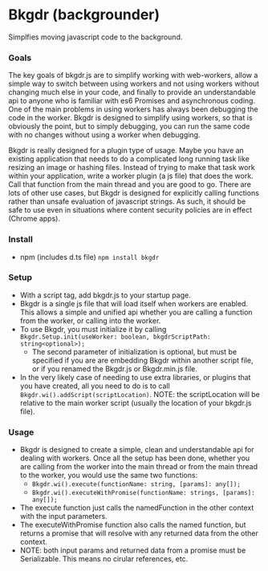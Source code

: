 # Bkgdr (backgrounder)
Simplfies moving javascript code to the background.

### Goals
The key goals of bkgdr.js are to simplify working with web-workers, allow a simple way to switch between using workers and not using workers without changing much else in your code, and finally to provide an understandable api to anyone who is familiar with es6 Promises and asynchronous coding.
One of the main problems in using workers has always been debugging the code in the worker.  Bkgdr is designed to simplify using workers, so that is obviously the point, but to simply debugging, you can run the same code with no changes without using a worker when debugging.

Bkgdr is really designed for a plugin type of usage.  Maybe you have an existing application that needs to do a complicated long running task like resizing an image or hashing files. Instead of trying to make that task work within your application, write a worker plugin (a js file) that does the work.  Call that function from the main thread and you are good to go.  There are lots of other use cases, but Bkgdr is designed for explicitly calling functions rather than unsafe evaluation of javascript strings.  As such, it should be safe to use even in situations where content security policies are in effect (Chrome apps). 

### Install
  * npm (includes d.ts file) `npm install bkgdr`

### Setup
  * With a script tag, add bkgdr.js to your startup page. 
  * Bkgdr is a single js file that will load itself when workers are enabled.  This allows a simple and unified api whether you are calling a function from the worker, or calling into the worker. 
  * To use Bkgdr, you must initialize it by calling `Bkgdr.Setup.init(useWorker: boolean, bkgdrScriptPath: string<optional>);`
    * The second parameter of initialization is optional, but must be specified if you are are embedding Bkgdr within another script file, or if you renamed the Bkgdr.js or Bkgdr.min.js file.
  * In the very likely case of needing to use extra libraries, or plugins that you have created, all you need to do is to call `Bkgdr.wi().addScript(scriptLocation)`.  NOTE: the scriptLocation will be relative to the main worker script (usually the location of your bkgdr.js file).  

### Usage
  * Bkgdr is designed to create a simple, clean and understandable api for dealing with workers.  Once all the setup has been done, whether you are calling from the worker into the main thread or from the main thread to the worker, you would use the same two functions: 
    * `Bkgdr.wi().execute(functionName: string, [params]: any[]);`
    * `Bkgdr.wi().executeWithPromise(functionName: strings, [params]: any[]);`
  * The execute function just calls the namedFunction in the other context with the input parameters.
  * The executeWithPromise function also calls the named function, but returns a promise that will resolve with any returned data from the other context. 
  * NOTE: both input params and returned data from a promise must be Serializable.  This means no cirular references, etc.
  
